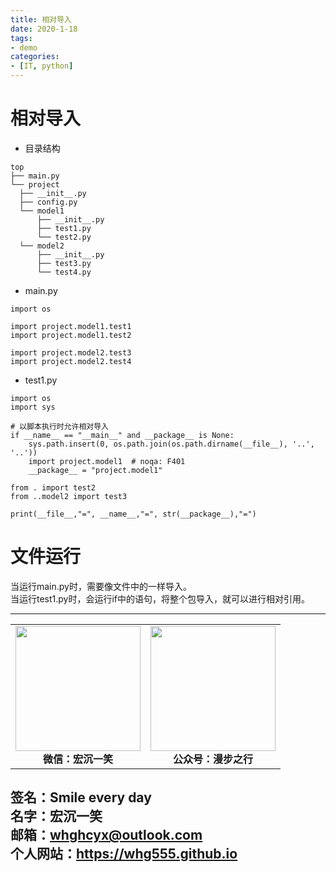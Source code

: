 ```yaml
---
title: 相对导入
date: 2020-1-18
tags: 
- demo
categories:
- [IT, python]
---
```

# 相对导入 #
- 目录结构

```
top
├── main.py
└── project
  ├── __init__.py
  ├── config.py
  └── model1
      ├── __init__.py
      ├── test1.py
      └── test2.py
  └── model2
      ├── __init__.py
      ├── test3.py
      └── test4.py

```
- main.py
```
import os

import project.model1.test1
import project.model1.test2

import project.model2.test3
import project.model2.test4
```
- test1.py
```
import os
import sys

# 以脚本执行时允许相对导入
if __name__ == "__main__" and __package__ is None:
    sys.path.insert(0, os.path.join(os.path.dirname(__file__), '..', '..'))
    import project.model1  # noqa: F401
    __package__ = "project.model1"

from . import test2
from ..model2 import test3

print(__file__,"=", __name__,"=", str(__package__),"=")
```
# 文件运行 #
当运行main.py时，需要像文件中的一样导入。   
当运行test1.py时，会运行if中的语句，将整个包导入，就可以进行相对引用。 





---
<center>
<table>
    <tr>
        <td >
            <center>
                <img src="https://i.loli.net/2020/01/08/CJz85Sbal6M7EOV.png" width="200"/>
            </center>
            <center style="font-weight:900">
                微信：宏沉一笑
            </center>
        </td>
        <td >
            <center>
                <img src="https://i.loli.net/2020/01/08/veq2DSphHME9KPV.jpg" width="200"/>
            </center>
            <center style="font-weight:900">
                公众号：漫步之行
            </center>
        </td>
    </tr>
</table>
</center>


**签名：Smile every day**    
**名字：宏沉一笑**   
**邮箱：whghcyx@outlook.com**  
**个人网站：https://whg555.github.io**  
---